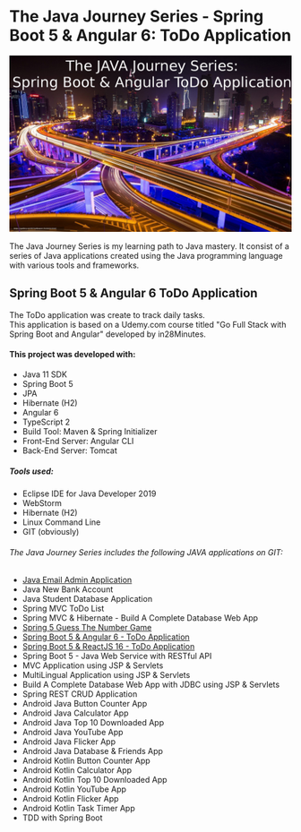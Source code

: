 # The Java Journey Series - Spring Boot 5 & Angular 6: ToDo Application

![](src/assets/java_jouney_series_spring_boot_angular_todo_application.jpeg)

The Java Journey Series is my learning path to Java mastery.  It consist of a series of Java applications
created using the Java programming language with various tools and frameworks.

## Spring Boot 5 & Angular 6 ToDo Application

The ToDo application was create to track daily tasks.  
This application is based on a Udemy.com course titled "Go Full Stack with Spring Boot and Angular" developed by in28Minutes.


#### This project was developed with: 

* Java 11 SDK
* Spring Boot 5
* JPA
* Hibernate (H2)
* Angular 6
* TypeScript 2
* Build Tool: Maven & Spring Initializer
* Front-End Server: Angular CLI
* Back-End Server: Tomcat

##### Tools used:

* Eclipse IDE for Java Developer 2019
* WebStorm
* Hibernate (H2)
* Linux Command Line
* GIT (obviously)

######  The Java Journey Series includes the following JAVA applications on GIT:
* <a href="https://github.com/marvtdawson/emailAdminApp">Java Email Admin Application</a>
* Java New Bank Account
* Java Student Database Application
* Spring MVC ToDo List
* Spring MVC & Hibernate - Build A Complete Database Web App
* <a href="https://github.com/marvtdawson/timbu-java-springboot-GuessTheNumberGame">Spring 5 Guess The Number Game </a> 
* <a href="https://github.com/marvtdawson/angular-springboot-todo">Spring Boot 5 & Angular 6 - ToDo Application</a>
* <a href="#">Spring Boot 5 & ReactJS 16 - ToDo Application</a>
* Spring Boot 5 - Java Web Service with RESTful API
* MVC Application using JSP & Servlets
* MultiLingual Application using JSP & Servlets
* Build A Complete Database Web App with JDBC using JSP & Servlets
* Spring REST CRUD Application
* Android Java Button Counter App
* Android Java Calculator App
* Android Java Top 10 Downloaded App
* Android Java YouTube App
* Android Java Flicker App
* Android Java Database & Friends App
* Android Kotlin Button Counter App
* Android Kotlin Calculator App
* Android Kotlin Top 10 Downloaded App
* Android Kotlin YouTube App
* Android Kotlin Flicker App
* Android Kotlin Task Timer App
* TDD with Spring Boot 





